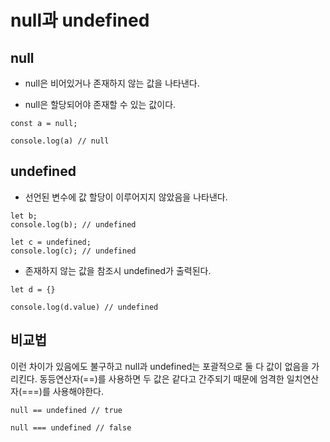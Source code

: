 # null과 undefined

## null

- null은 비어있거나 존재하지 않는 값을 나타낸다.

- null은 할당되어야 존재할 수 있는 값이다.

```
const a = null;

console.log(a) // null
```

## undefined

- 선언된 변수에 값 할당이 이루어지지 않았음을 나타낸다.

```
let b;
console.log(b); // undefined

let c = undefined;
console.log(c); // undefined
```

- 존재하지 않는 값을 참조시 undefined가 출력된다.

```
let d = {}

console.log(d.value) // undefined
```

## 비교법

이런 차이가 있음에도 불구하고 null과 undefined는 포괄적으로 둘 다 값이 없음을 가리킨다.
동등연산자(==)를 사용하면 두 값은 같다고 간주되기 때문에 엄격한 일치연산자(===)를 사용해야한다.

```
null == undefined // true

null === undefined // false
```

